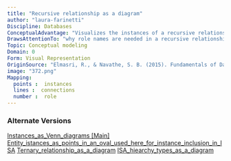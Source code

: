 ```yaml
---
title: "Recursive relationship as a diagram"
author: "laura-farinetti"
Discipline: Databases
ConceptualAdvantage: "Visualizes the instances of a recursive relationship, and the role names"
DrawsAttentionTo: "why role names are needed in a recursive relationship"
Topic: Conceptual modeling
Domain: 0
Form: Visual Representation
OriginSource: "Elmasri, R., & Navathe, S. B. (2015). Fundamentals of Database Systems. 7 ed. Addison-Wesley."
image: "372.png"
Mapping:
  points :  instances
  lines :  connections
  number :  role
---
```

### Alternate Versions
<a href="/nms/Instances_as_Venn_diagrams.html">Instances_as_Venn_diagrams [Main]</a>
<a href="/nms/Entity_istances_as_points_in_an_oval_used_here_for_instance_inclusion_in_ISA.html">Entity_istances_as_points_in_an_oval_used_here_for_instance_inclusion_in_ISA</a>
<a href="/nms/Ternary_relationship_as_a_diagram.html">Ternary_relationship_as_a_diagram</a>
<a href="/nms/ISA_hiearchy_types_as_a_diagram.html">ISA_hiearchy_types_as_a_diagram</a>
